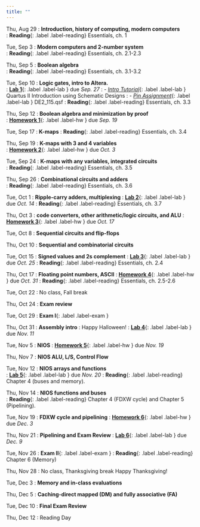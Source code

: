 ```yaml
---
title: ""
---
```


<!--- CS 231 Intro to Computer Organization --->


Thu, Aug 29
: **Introduction, history of computing, modern computers**  
: **Reading**{: .label .label-reading} Essentials, ch. 1

Tue, Sep 3
: **Modern computers and 2-number system**  
: **Reading**{: .label .label-reading} Essentials, ch. 2.1-2.3

Thu, Sep 5
: **Boolean algebra**  
: **Reading**{: .label .label-reading} Essentials, ch. 3.1-3.2

Tue, Sep 10
: **Logic gates, intro to Altera.**  
: [**Lab 1**](labs/lab1/lab1.pdf){: .label .label-lab } due *Sep. 27*
: - [*Intro Tutorial*](labs/lab1/Quartus_II_Introduction.pdf){: .label .label-lab } Quartus II Introduction using Schematic Designs
: - [*Pin Assignment*](labs/lab1/DE2_115.qsf){: .label .label-lab } DE2_115.qsf
: **Reading**{: .label .label-reading} Essentials, ch. 3.3

Thu, Sep 12
: **Boolean algebra and minimization by proof**  
: [**Homework 1**](homework/hw1.pdf){: .label .label-hw } due *Sep. 19*

Tue, Sep 17
: **K-maps**
: **Reading**{: .label .label-reading} Essentials, ch. 3.4

Thu, Sep 19
: **K-maps with 3 and 4 variables**  
: [**Homework 2**](homework/hw2.pdf){: .label .label-hw } due *Oct. 3*

Tue, Sep 24
: **K-maps with any variables, integrated circuits**  
: **Reading**{: .label .label-reading} Essentials, ch. 3.5

Thu, Sep 26
: **Combinational circuits and adders**  
: **Reading**{: .label .label-reading} Essentials, ch. 3.6

Tue, Oct 1 
: **Ripple-carry adders, multiplexing** 
: [**Lab 2**](labs/lab2/){: .label .label-lab } due *Oct. 14*
: **Reading**{: .label .label-reading} Essentials, ch. 3.7
  
Thu, Oct 3
: **code converters, other arithmetic/logic circuits, and ALU** 
: [**Homework 3**](homework/hw3){: .label .label-hw } due *Oct. 17*

Tue, Oct 8
: **Sequential circuits and flip-flops**  

Thu, Oct 10
: **Sequential and combinatorial circuits**  

Tue, Oct 15
: **Signed values and 2s complement** 
: [**Lab 3**](labs/lab3/){: .label .label-lab } due *Oct. 25*
: **Reading**{: .label .label-reading} Essentials, ch. 2.4

Thu, Oct 17
: **Floating point numbers, ASCII** 
: [**Homework 4**](homework/hw4){: .label .label-hw } due *Oct. 31*
: **Reading**{: .label .label-reading} Essentials, ch. 2.5-2.6

Tue, Oct 22
: No class, Fall break

Thu, Oct 24
: **Exam review**  

Tue, Oct 29
: **Exam I**{: .label .label-exam }

Thu, Oct 31
: **Assembly intro**
: Happy Halloween!
: [**Lab 4**](labs/lab4/){: .label .label-lab } due *Nov. 11*


Tue, Nov 5
: **NIOS** 
: [**Homework 5**](homework/hw5){: .label .label-hw } due *Nov. 19*

Thu, Nov 7
: **NIOS ALU, L/S, Control Flow** 

Tue, Nov 12
: **NIOS arrays and functions**  
: [**Lab 5**](labs/lab5/){: .label .label-lab } due *Nov. 20*
: **Reading**{: .label .label-reading} Chapter 4 (buses and memory).

Thu, Nov 14
: **NIOS functions and buses**  
: **Reading**{: .label .label-reading} Chapter 4 (FDXW cycle) and Chapter 5 (Pipelining).

Tue, Nov 19
: **FDXW cycle and pipelining**
: [**Homework 6**](homework/hw6){: .label .label-hw } due *Dec. 3*

Thu, Nov 21
: **Pipelining and Exam Review**
: [**Lab 6**](labs/lab6/){: .label .label-lab } due *Dec. 9*

Tue, Nov 26
: **Exam II**{: .label .label-exam }
: **Reading**{: .label .label-reading} Chapter 6 (Memory)

Thu, Nov 28
: No class, Thanksgiving break
Happy Thanksgiving!

Tue, Dec 3
: **Memory and in-class evaluations**

Thu, Dec 5
: **Caching-direct mapped (DM) and fully associative (FA)**

Tue, Dec 10
: **Final Exam Review**  

Thu, Dec 12
: Reading Day
